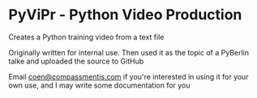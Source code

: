 # PyViPr - Python Video Production

Creates a Python training video from a text file

Originally written for internal use. Then used it as the topic of a PyBerlin talke and uploaded the source to GitHub

Email coen@compassmentis.com if you're interested in using it for your own use, and I may write some documentation for you 
